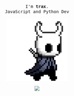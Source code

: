 <p align="center">
  <br>
  <samp>
    I'm <b><a rel="nofollow noopener noreferrer" target="_blank">trax</a></b>.
    <br>JavaScript and Python Dev<br>

</samp>

<p align="center">  
<img src="https://raw.githubusercontent.com/TanZng/TanZng/master/assets/hollor_knight3.gif" width="200"/>
</p>

<p align="center"> 
<img src="https://discord.c99.nl/widget/theme-4/508721349406228490.png">
</p>
